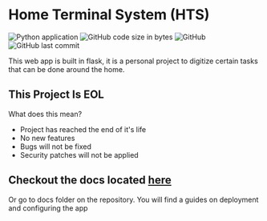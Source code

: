 # Home Terminal System (HTS)
![Python application](https://github.com/enchant97/home-terminal-system/workflows/Python%20application/badge.svg)
![GitHub code size in bytes](https://img.shields.io/github/languages/code-size/enchant97/home-terminal-system)
![GitHub](https://img.shields.io/github/license/enchant97/home-terminal-system)
![GitHub last commit](https://img.shields.io/github/last-commit/enchant97/home-terminal-system)

This web app is built in flask, it is a personal project to
digitize certain tasks that can be done around the home.

## This Project Is EOL
What does this mean?

- Project has reached the end of it's life
- No new features
- Bugs will not be fixed
- Security patches will not be applied

## Checkout the docs located [here](docs/index.md)
Or go to docs folder on the repository.
You will find a guides on deployment and configuring the app
